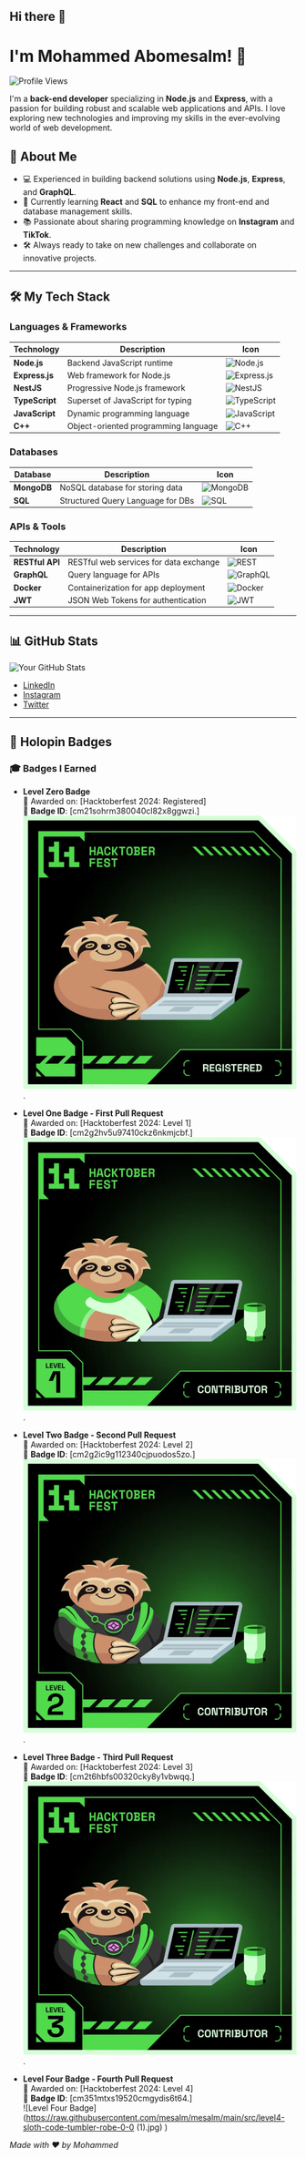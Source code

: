 ## Hi there 👋

# I'm Mohammed Abomesalm! 👋

![Profile Views](https://komarev.com/ghpvc/?username=yourusername&color=blue)

I'm a **back-end developer** specializing in **Node.js** and **Express**, with a passion for building robust and scalable web applications and APIs. I love exploring new technologies and improving my skills in the ever-evolving world of web development.

## 🚀 About Me
- 💻 Experienced in building backend solutions using **Node.js**, **Express**, and **GraphQL**.
- 🌱 Currently learning **React** and **SQL** to enhance my front-end and database management skills.
- 📚 Passionate about sharing programming knowledge on **Instagram** and **TikTok**.
- 🛠 Always ready to take on new challenges and collaborate on innovative projects.

---

## 🛠 My Tech Stack

### Languages & Frameworks
| Technology    | Description                           | Icon |
| ------------- | ------------------------------------- | ---- |
| **Node.js**   | Backend JavaScript runtime            | ![Node.js](https://img.shields.io/badge/Node.js-339933?style=for-the-badge&logo=nodedotjs&logoColor=white) |
| **Express.js**| Web framework for Node.js            | ![Express.js](https://img.shields.io/badge/Express.js-000000?style=for-the-badge&logo=express&logoColor=white) |
| **NestJS**    | Progressive Node.js framework        | ![NestJS](https://img.shields.io/badge/NestJS-E0234E?style=for-the-badge&logo=nestjs&logoColor=white) |
| **TypeScript**| Superset of JavaScript for typing     | ![TypeScript](https://img.shields.io/badge/TypeScript-007ACC?style=for-the-badge&logo=typescript&logoColor=white) |
| **JavaScript**| Dynamic programming language          | ![JavaScript](https://img.shields.io/badge/JavaScript-F7DF1E?style=for-the-badge&logo=javascript&logoColor=black) |
| **C++**       | Object-oriented programming language  | ![C++](https://img.shields.io/badge/C++-00599C?style=for-the-badge&logo=cplusplus&logoColor=white) |

### Databases
| Database      | Description                           | Icon |
| ------------- | ------------------------------------- | ---- |
| **MongoDB**   | NoSQL database for storing data      | ![MongoDB](https://img.shields.io/badge/MongoDB-47A248?style=for-the-badge&logo=mongodb&logoColor=white) |
| **SQL**       | Structured Query Language for DBs    | ![SQL](https://img.shields.io/badge/SQL-003B57?style=for-the-badge&logo=postgresql&logoColor=white) |

### APIs & Tools
| Technology    | Description                           | Icon |
| ------------- | ------------------------------------- | ---- |
| **RESTful API**| RESTful web services for data exchange| ![REST](https://img.shields.io/badge/REST-02569B?style=for-the-badge&logo=rest&logoColor=white) |
| **GraphQL**   | Query language for APIs              | ![GraphQL](https://img.shields.io/badge/GraphQL-E10098?style=for-the-badge&logo=graphql&logoColor=white) |
| **Docker**    | Containerization for app deployment   | ![Docker](https://img.shields.io/badge/Docker-2496ED?style=for-the-badge&logo=docker&logoColor=white) |
| **JWT**       | JSON Web Tokens for authentication    | ![JWT](https://img.shields.io/badge/JWT-000000?style=for-the-badge&logo=jsonwebtokens&logoColor=white) |

---

## 📊 GitHub Stats
![Your GitHub Stats](https://github-readme-stats.vercel.app/api?username=yourusername&show_icons=true&theme=radical)



- [LinkedIn](https://www.linkedin.com/in/mahamd-mesalm?utm_source=share&utm_campaign=share_via&utm_content=profile&utm_medium=android_app/)
- [Instagram](https://www.instagram.com/mesalm_code?utm_source=qr&igsh=aW5pYWM3YnhwMmUw)
- [Twitter](https://x.com/MahamdMesalm?t=p3i67rroP5Wl9hEVPR-vog&s=08)

---
## 🏅 Holopin Badges

### 🎓 Badges I Earned

- **Level Zero Badge**  
  📅 Awarded on: [Hacktoberfest 2024: Registered]  
  🔖 **Badge ID**: [cm21sohrm380040cl82x8ggwzi.]  
  ![Level Zero Badge](https://raw.githubusercontent.com/mesalm/mesalm/main/src/level0.jpg) .

- **Level One Badge - First Pull Request**  
  📅 Awarded on: [Hacktoberfest 2024: Level 1]  
  🔖 **Badge ID**: [cm2g2hv5u97410ckz6nkmjcbf.]  
  ![Level One Badge](https://raw.githubusercontent.com/mesalm/mesalm/main/src/level1.jpg).

- **Level Two Badge - Second Pull Request**  
  📅 Awarded on: [Hacktoberfest 2024: Level 2]  
  🔖 **Badge ID**: [cm2g2ic9g112340cjpuodos5zo.]  
  ![Level Two Badge](https://raw.githubusercontent.com/mesalm/mesalm/main/src/level2.jpg).  

- **Level Three Badge - Third Pull Request**  
  📅 Awarded on: [Hacktoberfest 2024: Level 3]  
  🔖 **Badge ID**: [cm2t6hbfs00320cky8y1vbwqq.]  
  ![Level Three Badge](https://raw.githubusercontent.com/mesalm/mesalm/main/src/level3.jpg).  

- **Level Four Badge - Fourth Pull Request**  
  📅 Awarded on: [Hacktoberfest 2024: Level 4]  
  🔖 **Badge ID**: [cm351mtxs19520cmgydis6t64.]  
  ![Level Four Badge](https://raw.githubusercontent.com/mesalm/mesalm/main/src/level4-sloth-code-tumbler-robe-0-0 (1).jpg)
)  


_Made with ❤️ by Mohammed_

